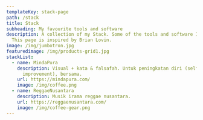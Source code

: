 ```yaml
---
templateKey: stack-page
path: /stack
title: Stack
subheading: My favourite tools and software
description: A collection of my Stack. Some of the tools and software I use.
  This page is inspired by Brian Lovin.
image: /img/jumbotron.jpg
featuredimage: /img/products-grid1.jpg
stackList:
  - name: MindaPura
    description: Visual + kata & falsafah. Untuk peningkatan diri (self
      improvement), bersama.
    url: https://mindapura.com/
    image: /img/coffee.png
  - name: ReggaeNusantara
    description: Musik irama reggae nusantara.
    url: https://reggaenusantara.com/
    image: /img/coffee-gear.png
---
```

